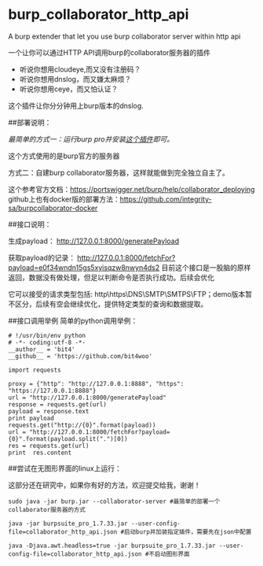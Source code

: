 # burp_collaborator_http_api

A burp extender that let you use burp collaborator server within http api

一个让你可以通过HTTP API调用burp的collaborator服务器的插件


- 听说你想用cloudeye,而又没有注册码？
- 听说你想用dnslog，而又嫌太麻烦？
- 听说你想用ceye，而又怕认证？

这个插件让你分分钟用上burp版本的dnslog.


##部署说明：

*最简单的方式一：运行burp pro并安装[这个插件](https://github.com/bit4woo/burp_collaborator_http_api/releases)即可。*

这个方式使用的是burp官方的服务器




方式二：自建burp collaborator服务器，这样就能做到完全独立自主了。

这个参考官方文档：https://portswigger.net/burp/help/collaborator_deploying
github上也有docker版的部署方法：https://github.com/integrity-sa/burpcollaborator-docker



##接口说明：

生成payload：
http://127.0.0.1:8000/generatePayload

获取payload的记录：
http://127.0.0.1:8000/fetchFor?payload=e0f34wndn15gs5xyisqzw8nwyn4ds2
目前这个接口是一股脑的原样返回，数据没有做处理，但足以判断命令是否执行成功。后续会优化


它可以接受的请求类型包括: http\https\DNS\SMTP\SMTPS\FTP；demo版本暂不区分，后续有空会继续优化，提供特定类型的查询和数据提取。



##接口调用举例
简单的python调用举例：
```
# !/usr/bin/env python
# -*- coding:utf-8 -*-
__author__ = 'bit4'
__github__ = 'https://github.com/bit4woo'

import requests

proxy = {"http": "http://127.0.0.1:8888", "https": "https://127.0.0.1:8888"}
url = "http://127.0.0.1:8000/generatePayload"
response = requests.get(url)
payload = response.text
print payload
requests.get("http://{0}".format(payload))
url = "http://127.0.0.1:8000/fetchFor?payload={0}".format(payload.split(".")[0])
res = requests.get(url)
print  res.content

```





##尝试在无图形界面的linux上运行：

这部分还在研究中，如果你有好的方法，欢迎提交给我，谢谢！

```
sudo java -jar burp.jar --collaborator-server #最简单的部署一个collaborator服务器的方式

java -jar burpsuite_pro_1.7.33.jar --user-config-file=collaborator_http_api.json #启动burp并加装指定插件，需要先在json中配置

java -Djava.awt.headless=true -jar burpsuite_pro_1.7.33.jar --user-config-file=collaborator_http_api.json #不启动图形界面


```
